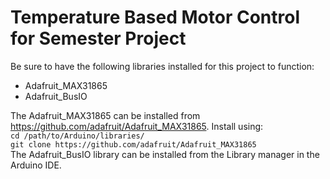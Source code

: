 # Temperature Based Motor Control for Semester Project

Be sure to have the following libraries installed for this project to function:  
- Adafruit_MAX31865    
- Adafruit_BusIO   

The Adafruit_MAX31865 can be installed from https://github.com/adafruit/Adafruit_MAX31865. Install using:    
`cd /path/to/Arduino/libraries/`   
`git clone https://github.com/adafruit/Adafruit_MAX31865`    
The Adafruit_BusIO library can be installed from the Library manager in the Arduino IDE.
